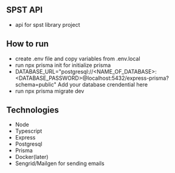 ## SPST API

- api for spst library project

## How to run
- create .env file and copy variables from .env.local
- run npx prisma init for initialize prisma 
- DATABASE_URL="postgresql://<NAME_OF_DATABASE>:<DATABASE_PASSWORD>@localhost:5432/express-prisma?schema=public" Add your database crendential here
- run npx prisma migrate dev

## Technologies

- Node
- Typescript
- Express
- Postgresql
- Prisma
- Docker(later)
- Sengrid/Mailgen for sending emails
